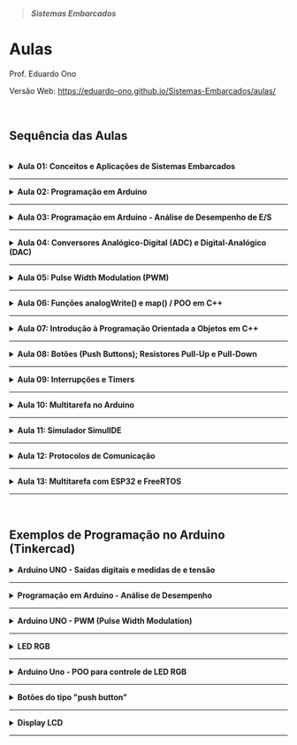 > <h5>Sistemas Embarcados</h5>

# Aulas

Prof. Eduardo Ono

Versão Web: https://eduardo-ono.github.io/Sistemas-Embarcados/aulas/

<br>

## Sequência das Aulas

<br>

<details>
  <summary id="aula-01">
    <strong>Aula 01: Conceitos e Aplicações de Sistemas Embarcados</strong>
  </summary>
  <section>

---

* Material de Apoio
  * <a href="../[ONO] Sistemas Embarcados e IoT.pdf">Apresentação</a>

* Conteúdo

  * [__Conceitos__](../conteudo/00-overview)
    * Sistemas, Sistemas Computacionais e Sistemas Emabarcados
    * Aplicações de Sistemas Embarcados

  * [__Eletricidade Básica__](../conteudo/02-fundamentos/eletricidade-basica)
    * Conceitos de tensão, corrente e potência
      * Ref.: [[GUSSOW-2e_2009]] Cap. 1.

  * [__Eletrônica Básica__](../conteudo/02-fundamentos/eletronica-basica)
    * Transistores

  * Sistemas Digitais (Revisão)

  </section>
</details>

---

<details>
  <summary id="aula-02">
    <strong>Aula 02: Programação em Arduino</strong>
  </summary>
  <section markdown="1">

* Saídas digitais
  * Exemplos: Programação em Arduino UNO: Saídas digitais e medidas de corrente e tensão

  </section>
</details>

---

<details>
  <summary id="aula-03">
    <strong>Aula 03: Programação em Arduino - Análise de Desempenho de E/S</strong>
  </summary>
  <section markdown="1">

* Programação em Arduino (Tinkercad)
* Análise de Desempenho
  * Exemplos: Programação em Arduino - Análise de Desempenho

  </section>
</details>

---

<details>
  <summary id="aula-04">
    <strong>Aula 04: Conversores Analógico-Digital (ADC) e Digital-Analógico (DAC)</strong>
  </summary>
  <section markdown="1">

* __Conversor Analógico-Digital (ADC ou conversor A/D)__
  * Método das Aproximações Secessivas
    * Referências
      * IDOETA_2008, pp. 328-335.
    * Vídeos
      * [Brincando com Ideias] [Como trabalha a porta analógica do Arduino por dentro?](https://www.youtube.com/watch?v=LpvuQbLsm90) (YouTube, 13:45, Ago/2019)

* Conversor Digital-Analógico (DAC ou conversor D/A)
  * Referências
    * [IDOETA-40e_2008], pp. 303-328.

  </section>
</details>

---

<details>
  <summary id="aula-05">
    <strong>Aula 05: Pulse Width Modulation (PWM)</strong>
  </summary>
  <section markdown="1">

* __Modulação por Largura de Pulso__
  * Vídeo Aulas:
    * [Electrolab] [O que é PWM?](https://www.youtube.com/watch?v=qVmE9R5-I8A) (YouTube, 21:57, Nov/2019)
  * Exemplos - Programação em Arduino
    * <a href="#pwm">Arduino UNO - PWM</a>

  </section>
</details>

---

<details>
  <summary id="aula-06">
    <strong>Aula 06: Funções analogWrite() e map() / POO em C++</strong>
  </summary>
  <section markdown="1">

  * API do Arduino
    * Função analogWrite()
      * https://www.arduino.cc/reference/en/language/functions/analog-io/analogwrite/
    * Função map()
      * https://www.arduino.cc/reference/en/language/functions/math/map/
    * Exemplos - Programação em Arduino
      * Controle da luminosidade de um LED
      * Controle de um servo motor

  * Uso de Classes e Objetos na Programação em C++ para Arduino
    * Classes e Objetos

  </section>
</details>

---

<details>
  <summary id="aula-07">
    <strong>Aula 07: Introdução à Programação Orientada a Objetos em C++</strong>
  </summary>
  <section markdown="1">

  * Classes e Objetos; Modificadores de Acesso; Contrutores; Getters e Setters

  * Vídeos de Apoio

    ||
    | --- |
    [![](https://img.youtube.com/vi/wN0x9eZLix4/default.jpg)](https://www.youtube.com/watch?v=wN0x9eZLix4 "[freeCodeCamp.org] Object Oriented Programming (OOP) in C++ Course \|\| 1:30:25, YouTube, Fev/2021.")

  </section>
</details>

---

<details>
  <summary id="aula-08">
    <strong>Aula 08: Botões (Push Buttons); Resistores Pull-Up e Pull-Down</strong>
  </summary>
  <section markdown="1">

  * #### Vídeo Aulas
    ||
    | --- |
    | Resistores Pull-Up e Pull-Down |
    | [![img](https://img.youtube.com/vi/mpbRKHeIYYM/default.jpg)](https://www.youtube.com/watch?v=mpbRKHeIYYM "[Brincando com Ideias] O que é Pull Up e Pull Down? \|\| YouTube, 11:47, Jul/2016")  [![img](https://img.youtube.com/vi/MJCn5GSyz54/default.jpg)](https://www.youtube.com/watch?v=MJCn5GSyz54 "[WR Kits] RESISTORES DE PULL-UP E PULL-DOWN \| Fast Lesson #94 \|\| YouTube, 9:28, Fev/2015")
    | Botões (Push Button) |
    | [![img](https://img.youtube.com/vi/mpbRKHeIYYM/default.jpg)](https://www.youtube.com/watch?v=mpbRKHeIYYM "[Brincando com Ideias] O que é Pull Up e Pull Down? \| (YouTube, 11:47, Jul/2016)")

  </section>
</details>

---

<details>
  <summary id="aula-09">
    <strong>Aula 09: Interrupções e Timers</strong>
  </summary>
  <section markdown="1">

* __Exemplos do Tinkercad__

  <a href="https://www.tinkercad.com/embed/jjOBVt0Imcj?editbtn=1" target="_blank">
<img src="https://csg.tinkercad.com/things/jjOBVt0Imcj/t725.png?rev=1620242332439000000&s=&v=1&type=circuits" width="300px"></a>

  </section>
</details>

---

<details>
  <summary id="aula-10">
    <strong>Aula 10: Multitarefa no Arduino</strong>
  </summary>
  <section markdown="1">

  <a href="https://www.tinkercad.com/embed/jO5S81C16F5?editbtn=1" target="_blank">
<img src="https://csg.tinkercad.com/things/jO5S81C16F5/t725.png?rev=1620848995835000000&s=&v=1&type=circuits" width="300px"></a>

  * Vídeos de Apoio

  | Projetos de Sistemas Embarcados com FreeRTOS |
  | --- |
  | [![](https://img.youtube.com/vi/ma9phFzVIO0/default.jpg)](https://www.youtube.com/watch?v=ma9phFzVIO0 "[UNISAL] Melhores Práticas de Projetos de Sistemas Embarcados com RTOS \|\| 1:21:30, YouTube, Mar/2021") . [![](https://img.youtube.com/vi/ibHPl2nLsq0/default.jpg)](https://www.youtube.com/watch?v=ibHPl2nLsq0 "[Arduino Brasil] PALESTRA: MELHORE SEUS PROJETOS ARDUINO USANDO FREERTOS (ARDUINO DAY VIRTUAL 2020 - PEDRO BERTOLETI) \|\| 39:03, YouTube, Out/2020")


  </section>
</details>

---

<details>
  <summary id="aula-11">
    <strong>Aula 11: Simulador SimulIDE</strong>
  </summary>
  <section markdown="1">

  </section>
</details>

---

<details>
  <summary id="aula-12">
    <strong>Aula 12: Protocolos de Comunicação</strong>
  </summary>
  <section markdown="1">

  * #### I2C

    * [Simulação no SimulIDE](../conteudo/arduino/sketches/protocolo_i2c/)

    * Vídeos de Apoio

      ||
      | --- |
      | [![](https://img.youtube.com/vi/jWE0R7fG4k4/default.jpg)](https://www.youtube.com/watch?v=jWE0R7fG4k4 "[Arduino Brasil] MÓDULO I2C - Facilitando a sua vida com o Display LCD (ARDUINO BRASIL) \|\| 13:52, YouTube, Maio/2016.")

  </section>
</details>

---

<details>
  <summary id="aula-13">
    <strong>Aula 13: Multitarefa com ESP32 e FreeRTOS</strong>
  </summary>
  <section markdown="1">

  * Vídeo Aulas

    |||
    |  :-:  | --- |
    | ![img](https://img.youtube.com/vi/684KSAvYbw4/default.jpg) | [Andreas Spiess] [**How to work with a Real Time Operating System and is it any good? (FreeRTOS, ESP32)**](https://www.youtube.com/watch?v=684KSAvYbw4) (YouTube, 23:34, Abr/2021)

  </section>
</details>

---

<br>

## Exemplos de Programação no Arduino (Tinkercad)

<details>
    <summary>
      <strong>Arduino UNO - Saídas digitais e medidas de e tensão</strong>
    </summary>

<a href="https://www.tinkercad.com/embed/lzvgk5QKIiY?editbtn=1" target="_blank">
<img src="https://csg.tinkercad.com/things/lzvgk5QKIiY/t725.png?rev=1605555086328000000&s=&v=1&type=circuits" width="300px"></a>

</details>

---

<details>
  <summary>
    <strong>Programação em Arduino - Análise de Desempenho</strong>
  </summary>

  <p>Sketches (códigos do Arduino) que mostram o desempenho da saída nos pinos digitais de um Arduino UNO.</p>

  <p>Exemplo-02a <a href="https://www.tinkercad.com/embed/dYpwVVIjdRJ?editbtn=1" target="_blank">
  <img src="https://csg.tinkercad.com/things/dYpwVVIjdRJ/t725.png?rev=1615404020685000000&s=&v=1&type=circuits" width="300px"></a></p>

  <p>Exemplo-02b <a href="https://www.tinkercad.com/embed/crsNsp3ikYy?editbtn=1" target="_blank">
  <img src="https://csg.tinkercad.com/things/crsNsp3ikYy/t725.png?rev=1615406252363000000&s=&v=1&type=circuits" width="300px"></a></p>

  <p>Exemplo-02c <a href="https://www.tinkercad.com/embed/8J1feDX9XIs?editbtn=1" target="_blank">
  <img src="https://csg.tinkercad.com/things/8J1feDX9XIs/t725.png?rev=1615403110039000000&s=&v=1&type=circuits" width="300px"></a></p>

  <p>Exemplo-02d <a href="https://www.tinkercad.com/embed/9cyLIHUxGod?editbtn=1" target="_blank">
  <img src="https://csg.tinkercad.com/things/9cyLIHUxGod/t725.png?rev=1615405117729000000&s=&v=1&type=circuits" width="300px"></a></p>

</details>

---

<details>
  <summary id="pwm">
    <strong>Arduino UNO - PWM (Pulse Width Modulation)</strong>
  </summary>

  <p>Programa em C que gera uma saída PWM em um pino não PWM.</p>
  <a href="https://www.tinkercad.com/embed/1n7fByc7bgs?editbtn=1" target="_blank">
  <img src="https://csg.tinkercad.com/things/1n7fByc7bgs/t725.png?rev=1616007332310000000&s=&v=1&type=circuits" width="300px"></a>

  <p>Circuito que mostra o sinal PWM produzido pela função analogWrite() nos pinos 3, 9, 10 e 11 (f = 490 Hz) e nos pinos 5 e 6 (f = 980 Hz).</p>
  <a href="https://www.tinkercad.com/embed/dYpwVVIjdRJ?editbtn=1" target="_blank">
  <img src="https://csg.tinkercad.com/things/dYpwVVIjdRJ/t725.png?rev=1605577392237000000&s=&v=1&type=circuits" width="300px"></a>

  <p>Controle da luminosidade de um LED usando a API do Arduino.</p>
  <a href="https://www.tinkercad.com/embed/5gqzdcDJm4N?editbtn=1" target="_blank">
  <img src="https://csg.tinkercad.com/things/5gqzdcDJm4N/t725.png?rev=1617222864222000000&s=&v=1&type=circuits" width="300px"></a>

  <p>Controle de um servo motor usando a API do Arduino.</p>
  <a href="https://www.tinkercad.com/embed/5gqzdcDJm4N?editbtn=1" target="_blank">
  <img src="https://csg.tinkercad.com/things/7B1wOmfgCKt/t725.png?rev=1617225111249000000&s=&v=1&type=circuits" width="300px"></a>

</details>

---

<details>
    <summary>
      <strong>LED RGB</strong>
    </summary>
    <section>
    <a href="https://www.tinkercad.com/embed/goqAVZLDCzd?editbtn=1" target="_blank">
    <img src="https://csg.tinkercad.com/things/goqAVZLDCzd/t725.png?rev=1605574358209000000&s=&v=1&type=circuits" width="300px"></a>
    </section>
</details>

---

<details>
    <summary>
      <strong>Arduino Uno - POO para controle de LED RGB</strong>
    </summary>
    <section>
      <a href="https://www.tinkercad.com/embed/goqAVZLDCzd?editbtn=1" target="_blank">
      <img src="https://csg.tinkercad.com/things/goqAVZLDCzd/t725.png?rev=1605574358209000000&s=&v=1&type=circuits" width="300px"></a>
    </section>
</details>

---

<details>
  <summary>
    <strong>Botões do tipo "push button"</strong>
  </summary>

  <a href="https://www.tinkercad.com/embed/i3zEigdlSEf?editbtn=1" target="_blank">
  <img src="https://csg.tinkercad.com/things/i3zEigdlSEf/t725.png?rev=1623219920291000000&s=&v=1&type=circuits" width="300px"></a>

</details>

---

<details>
    <summary>
      <strong>Display LCD</strong>
    </summary>
    <a href="https://www.tinkercad.com/embed/e3wz9LD8NR0?editbtn=1" target="_blank">
    <img src="https://csg.tinkercad.com/things/e3wz9LD8NR0/t725.png?rev=1606162539897000000&s=&v=1&type=circuits" width="300px"></a>
    <a href="https://www.tinkercad.com/embed/dDb5BsbxPrr?editbtn=1" target="_blank">
    <img src="https://csg.tinkercad.com/things/dDb5BsbxPrr/t725.png?rev=1606162539897000000&s=&v=1&type=circuits" width="300px"></a>
</details>

---

<br>

[GUSSOW-2e_2009]: ../conteudo/02-fundamentos/eletricidade-basica/README.md#GUSSOW-2e_2009
